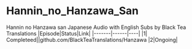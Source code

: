 # Hannin_no_Hanzawa_San
Hannin no Hanzawa san Japanese Audio with English Subs by Black Tea Translations
|Episode|Status|Link|
|-------|------|----|
|1| Completeed||github.com/BlackTeaTranslations/Hanzawa
|2|Ongoing|
